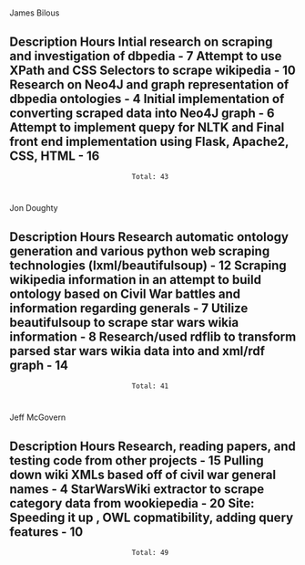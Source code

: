 #
James Bilous

Description							  Hours
Intial research on scraping and investigation of dbpedia           - 7
Attempt to use XPath and CSS Selectors to scrape wikipedia         - 10
Research on Neo4J and graph representation of dbpedia ontologies   - 4
Initial implementation of converting scraped data into Neo4J graph - 6
Attempt to implement quepy for NLTK and
Final front end implementation using Flask, Apache2, CSS, HTML     - 16
---------------------------------------------------------------------
							      Total: 43


# 
Jon Doughty

Description							  Hours
Research automatic ontology generation and various python web scraping
technologies (lxml/beautifulsoup)                                  - 12
Scraping wikipedia information in an attempt to build ontology
based on Civil War battles and information regarding generals      - 7
Utilize beautifulsoup to scrape star wars wikia information        - 8
Research/used rdflib to transform parsed star wars wikia data into and xml/rdf graph                                             - 14
---------------------------------------------------------------------
							      Total: 41

#
Jeff McGovern

Description							  Hours
Research, reading papers, and testing code from other projects    -  15
Pulling down wiki XMLs based off of civil war general names       -   4
StarWarsWiki extractor to scrape category data from wookiepedia   -  20
Site: Speeding it up , OWL copmatibility, adding query features   -  10
---------------------------------------------------------------------
							      Total: 49
